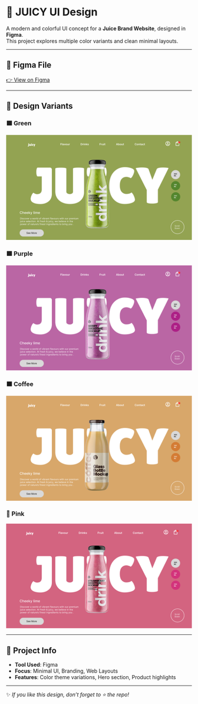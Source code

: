 # 🍹 JUICY UI Design

A modern and colorful UI concept for a **Juice Brand Website**, designed in **Figma**.  
This project explores multiple color variants and clean minimal layouts.  

---

## 🔗 Figma File
[👉 View on Figma](https://www.figma.com/design/HomQbir6m5fQhcTCbeCd5N/web-copy-?node-id=71-7&t=9ECtErX5lFgdooZr-1)  

---

## 🎨 Design Variants

### 🟩 Green
![Green UI](./assets/greenWeb.png)

### 🟪 Purple
![Purple UI](./assets/purpleWeb.png)

### 🟫 Coffee
![Coffee UI](./assets/coffeeWeb.png)

### 🩷 Pink
![Pink UI](./assets/pinkWeb.png)

---

## 📂 Project Info
- **Tool Used**: Figma  
- **Focus**: Minimal UI, Branding, Web Layouts  
- **Features**: Color theme variations, Hero section, Product highlights  

---

✨ *If you like this design, don’t forget to ⭐ the repo!*  
